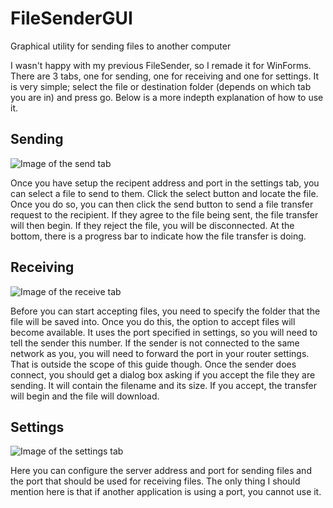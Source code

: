 # FileSenderGUI
Graphical utility for sending files to another computer

I wasn't happy with my previous FileSender, so I remade it for WinForms. There are 3 tabs, one for sending, one for receiving and one for settings. It is very simple; select the file or destination folder (depends on which tab you are in) and press go. Below is a more indepth explanation of how to use it.

## Sending
![Image of the send tab](https://raw.githubusercontent.com/floathandthing/FileSenderGUI/master/Send%20tab.png "Image of the send tab")

Once you have setup the recipent address and port in the settings tab, you can select a file to send to them. Click the select button and locate the file. Once you do so, you can then click the send button to send a file transfer request to the recipient. If they agree to the file being sent, the file transfer will then begin. If they reject the file, you will be disconnected. At the bottom, there is a progress bar to indicate how the file transfer is doing.

## Receiving
![Image of the receive tab](https://raw.githubusercontent.com/floathandthing/FileSenderGUI/master/Receive%20tab.png "Image of the receive tab")

Before you can start accepting files, you need to specify the folder that the file will be saved into. Once you do this, the option to accept files will become available. It uses the port specified in settings, so you will need to tell the sender this number. If the sender is not connected to the same network as you, you will need to forward the port in your router settings. That is outside the scope of this guide though. Once the sender does connect, you should get a dialog box asking if you accept the file they are sending. It will contain the filename and its size. If you accept, the transfer will begin and the file will download.

## Settings
![Image of the settings tab](https://raw.githubusercontent.com/floathandthing/FileSenderGUI/master/Settings%20tab.png "Image of the settings tab")

Here you can configure the server address and port for sending files and the port that should be used for receiving files. The only thing I should mention here is that if another application is using a port, you cannot use it.
